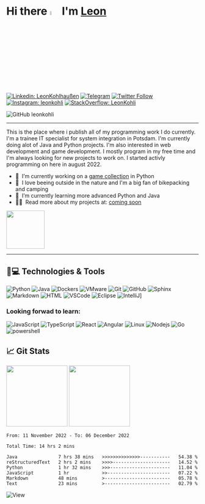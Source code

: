 # Hi there <a href="https://leonkohli.github.io/"><img src="https://media.giphy.com/media/hvRJCLFzcasrR4ia7z/giphy.gif" width="5%"></a> I'm [Leon](https://leonkohli.github.io/) 

[![Linkedin: LeonKohlhaußen](https://img.shields.io/badge/-leonkohlhaußen-blue?style=for-the-badge&logo=Linkedin&logoColor=white&link=https://www.linkedin.com/in/leonkohhlhaussen/)](https://de.linkedin.com/in/leon-kohlhaußen-72b9041aa)
[![Telegram](https://img.shields.io/badge/LeonKohli-2CA5E0?style=for-the-badge&logo=telegram&logoColor=white)](https://t.me/LeonKohli)
[![Twitter Follow](https://img.shields.io/twitter/follow/leonkohli?color=1DA1F2&logo=twitter&style=for-the-badge)](https://twitter.com/leonkohli)
[![Instagram: leonkohli](https://img.shields.io/badge/-leonkohli-purple?style=for-the-badge&logo=instagram&logoColor=white&link=https://www.instagram.com/leonkohli/)](https://www.instagram.com/leonkohli/)
[![StackOverflow: LeonKohli](https://img.shields.io/badge/-LeonKohli-orange?style=for-the-badge&logo=StackOverflow&logoColor=white&link=https://stackoverflow.com/users/20480270/leonkohli)](https://stackoverflow.com/users/20480270/leonkohli)

![GitHub leonkohli](https://img.shields.io/github/followers/leonkohli?label=follow&style=social)

---

This is the place where i publish all of my programming work I do currently. I'm a trainee IT specialist for system integration in Potsdam. I'm currently doing alot of Java and Python projects.
I'm also interested in web development and game development. I mostly program in my free time and I'm always looking for new projects to work on.
I started activly programming on here in august 2022.

- 🔭 &nbsp;I’m currently working on a [game collection](https://github.com/LeonKohli/ArcadeGameCollection) in Python
- 🌱 &nbsp;I love beeing outside in the nature and I'm a big fan of bikepacking and camping
- 🤖 &nbsp;I’m currently learning more advanced Python and Java
- 👨‍💻 &nbsp;Read more about my projects at: [coming soon](https://leonkohli.github.io/)

<img height="100" src="https://github-readme-stats.vercel.app/api/pin/?username=LeonKohli&repo=ArcadeGameCollection&layout=compact&theme=tokyonight">

---

## 🚀💻 Technologies & Tools

![Python](https://img.shields.io/badge/-Python-black?style=flat-square&logo=Python)
![Java](https://img.shields.io/badge/-Java-black?style=flat-square&logo=java)
![Dockers](https://img.shields.io/badge/-Docker-black?style=flat-square&logo=docker)
![VMware](https://img.shields.io/badge/-VMware-black?style=flat-square&logo=vmware)
![Git](https://img.shields.io/badge/-Git-black?style=flat-square&logo=git)
![GitHub](https://img.shields.io/badge/-GitHub-181717?style=flat-square&logo=github)
![Sphinx](https://img.shields.io/badge/-Sphinx-black?style=flat-square&logo=sphinx)
![Markdown](https://img.shields.io/badge/-Markdown-black?style=flat-square&logo=markdown)
![HTML](https://img.shields.io/badge/-HTML-black?style=flat-square&logo=html5)
![VSCode](https://img.shields.io/badge/-VSCode-black?style=flat-square&logo=visual-studio-code)
![Eclipse](https://img.shields.io/badge/-Eclipse-black?style=flat-square&logo=eclipse)
![IntelliJ](https://img.shields.io/badge/-IntelliJ-black?style=flat-square&logo=intellij-idea)]

### Looking forwad to learn:

![JavaScript](https://img.shields.io/badge/-JavaScript-black?style=flat-square&logo=javascript)
![TypeScript](https://img.shields.io/badge/-TypeScript-black?style=flat-square&logo=typescript)
![React](https://img.shields.io/badge/-React-black?style=flat-square&logo=react)
![Angular](https://img.shields.io/badge/-Angular-black?style=flat-square&logo=angular)
![Linux](https://img.shields.io/badge/-Linux-black?style=flat-square&logo=linux)
![Nodejs](https://img.shields.io/badge/-Nodejs-black?style=flat-square&logo=Node.js)
![Go](https://img.shields.io/badge/-Go-black?style=flat-square&logo=go)
![powershell](https://img.shields.io/badge/-Powershell-black?style=flat-square&logo=powershell)

## &#x1f4c8; Git Stats

<img height="160" src="https://github-readme-stats-zeta-virid.vercel.app/api?username=LeonKohli&show_icons=true&theme=tokyonight">  
<img height="160" src="https://github-readme-stats-zeta-virid.vercel.app/api/top-langs/?username=LeonKohli&langs_count=5&layout=compact&theme=tokyonight">


<!--START_SECTION:waka-->

```text
From: 11 November 2022 - To: 06 December 2022

Total Time: 14 hrs 2 mins

Java               7 hrs 38 mins   >>>>>>>>>>>>>>-----------   54.38 %
reStructuredText   2 hrs 2 mins    >>>>---------------------   14.52 %
Python             1 hr 32 mins    >>>----------------------   11.04 %
JavaScript         1 hr            >>-----------------------   07.22 %
Markdown           48 mins         >------------------------   05.78 %
Text               23 mins         >------------------------   02.79 %
```

<!--END_SECTION:waka-->

![View](https://hit.yhype.me/github/profile?user_id=98176333)


